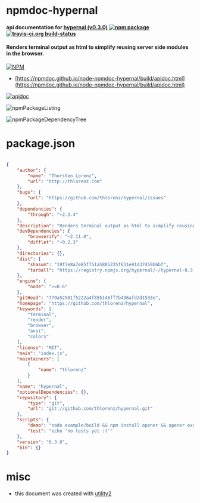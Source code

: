 # npmdoc-hypernal

#### api documentation for  [hypernal (v0.3.0)](https://github.com/thlorenz/hypernal)  [![npm package](https://img.shields.io/npm/v/npmdoc-hypernal.svg?style=flat-square)](https://www.npmjs.org/package/npmdoc-hypernal) [![travis-ci.org build-status](https://api.travis-ci.org/npmdoc/node-npmdoc-hypernal.svg)](https://travis-ci.org/npmdoc/node-npmdoc-hypernal)

#### Renders terminal output as html to simplify reusing server side modules in the browser.

[![NPM](https://nodei.co/npm/hypernal.png?downloads=true&downloadRank=true&stars=true)](https://www.npmjs.com/package/hypernal)

- [https://npmdoc.github.io/node-npmdoc-hypernal/build/apidoc.html](https://npmdoc.github.io/node-npmdoc-hypernal/build/apidoc.html)

[![apidoc](https://npmdoc.github.io/node-npmdoc-hypernal/build/screenCapture.buildCi.browser.%252Ftmp%252Fbuild%252Fapidoc.html.png)](https://npmdoc.github.io/node-npmdoc-hypernal/build/apidoc.html)

![npmPackageListing](https://npmdoc.github.io/node-npmdoc-hypernal/build/screenCapture.npmPackageListing.svg)

![npmPackageDependencyTree](https://npmdoc.github.io/node-npmdoc-hypernal/build/screenCapture.npmPackageDependencyTree.svg)



# package.json

```json

{
    "author": {
        "name": "Thorsten Lorenz",
        "url": "http://thlorenz.com"
    },
    "bugs": {
        "url": "https://github.com/thlorenz/hypernal/issues"
    },
    "dependencies": {
        "through": "~2.3.4"
    },
    "description": "Renders terminal output as html to simplify reusing server side modules in the browser.",
    "devDependencies": {
        "browserify": "~2.11.0",
        "difflet": "~0.2.3"
    },
    "directories": {},
    "dist": {
        "shasum": "19f3e8a7e85f751a5885225f631e91d37459b6bf",
        "tarball": "https://registry.npmjs.org/hypernal/-/hypernal-0.3.0.tgz"
    },
    "engine": {
        "node": ">=0.6"
    },
    "gitHead": "779a52981f5222a4f855146ff7b436afd2d1533e",
    "homepage": "https://github.com/thlorenz/hypernal",
    "keywords": [
        "terminal",
        "render",
        "browser",
        "ansi",
        "colors"
    ],
    "license": "MIT",
    "main": "index.js",
    "maintainers": [
        {
            "name": "thlorenz"
        }
    ],
    "name": "hypernal",
    "optionalDependencies": {},
    "repository": {
        "type": "git",
        "url": "git://github.com/thlorenz/hypernal.git"
    },
    "scripts": {
        "demo": "node example/build && npm install opener && opener example/index.html",
        "test": "echo 'no tests yet :('"
    },
    "version": "0.3.0",
    "bin": {}
}
```



# misc
- this document was created with [utility2](https://github.com/kaizhu256/node-utility2)
